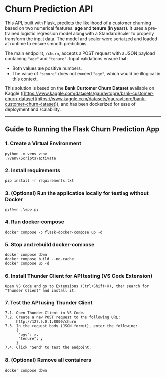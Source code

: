 # Churn Prediction API

This API, built with Flask, predicts the likelihood of a customer churning based on two numerical features: **age** and **tenure (in years)**. It uses a pre-trained logistic regression model along with a StandardScaler to properly transform the input data. The model and scaler were serialized and loaded at runtime to ensure smooth predictions.

The main endpoint, `/churn`, accepts a POST request with a JSON payload containing `"age"` and `"tenure"`. Input validations ensure that:  
- Both values are positive numbers.  
- The value of `"tenure"` does not exceed `"age"`, which would be illogical in this context.

This solution is based on the **Bank Customer Churn Dataset** available on Kaggle ([https://www.kaggle.com/datasets/gauravtopre/bank-customer-churn-dataset](https://www.kaggle.com/datasets/gauravtopre/bank-customer-churn-dataset)), and has been dockerized for ease of deployment and scalability.

---
## Guide to Running the Flask Churn Prediction App


### 1. Create a Virtual Environment

```shell
python -m venv venv
.\venv\Scripts\activate
```

### 2. Install requirements

```shell
pip install -r requirements.txt
```

### 3. (Optional) Run the application locally for testing without Docker

```shell
python .\app.py
```

### 4. Run docker-compose

```shell
docker compose -p flask-docker-compose up -d
```

### 5. Stop and rebuild docker-compose

```shell
docker compose down
docker compose build --no-cache
docker compose up -d
```

### 6. Install Thunder Client for API testing (VS Code Extension)

```shell
Open VS Code and go to Extensions (Ctrl+Shift+X), then search for "Thunder Client" and install it.
```

### 7. Test the API using Thunder Client

```shell
7.1. Open Thunder Client in VS Code.
7.2. Create a new POST request to the following URL: 
     http://127.0.0.1:8000/churn
7.3. In the request body (JSON format), enter the following:
     {
      "age": x,
      "tenure": y
     }
7.4. Click "Send" to test the endpoint.
```

### 8. (Optional) Remove all containers

```shell
docker compose down
```
